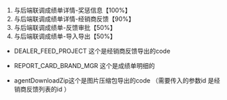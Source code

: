 1. 与后端联调成绩单详情-奖惩信息【100%】
2. 与后端联调成绩单详情-经销商反馈【90%】
3. 与后端联调成绩单-反馈审批【50%】
4. 与后端联调成绩单-导入导出【50%】

- DEALER_FEED_PROJECT 这个是经销商反馈导出的code

- REPORT_CARD_BRAND_MGR 这个是成绩单明细的
- agentDownloadZip这个是图片压缩包导出的code （需要传入的参数id 是经销商反馈列表的id ）